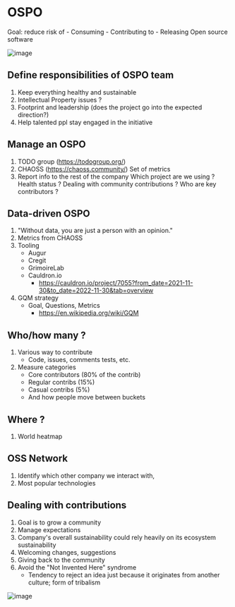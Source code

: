 # OSPO
 
 Goal: reduce risk of 
	- Consuming
	- Contributing to
	- Releasing
Open source software

 
![image](https://user-images.githubusercontent.com/77357989/204813729-a3689dd7-5ffd-4ca4-b439-30aab0c85238.png)

 
## Define responsibilities of OSPO team
  
1. Keep everything healthy and sustainable
2. Intellectual Property issues ?
3. Footprint and leadership (does the project go into the expected direction?)
4. Help talented ppl stay engaged in the initiative
 
## Manage an OSPO

1. TODO group (https://todogroup.org/)
2. CHAOSS (https://chaoss.community/)
      Set of metrics
3. Report info to the rest of the company
      Which project are we using ?
      Health status ?
      Dealing with community contributions ?
      Who are key contributors ?

## Data-driven OSPO

1. "Without data, you are just a person with an opinion."
2. Metrics from CHAOSS
3. Tooling
    * Augur
    * Cregit
    * GrimoireLab
    * Cauldron.io
        * https://cauldron.io/project/7055?from_date=2021-11-30&to_date=2022-11-30&tab=overview
8. GQM strategy
    * Goal, Questions, Metrics
        * https://en.wikipedia.org/wiki/GQM

## Who/how many ?

1. Various way to contribute
    * Code, issues, comments tests, etc.
2. Measure categories
    * Core contributors (80% of the contrib)
    * Regular contribs (15%)
    * Casual contribs (5%)
    * And how people move between buckets

## Where ?

1. World heatmap

## OSS Network

1. Identify which other company we interact with, 
2. Most popular technologies 

## Dealing with contributions

1. Goal is to grow a community
2. Manage expectations
3. Company's overall sustainability could rely heavily on its ecosystem sustainability
4. Welcoming changes, suggestions
5. Giving back to the community
6. Avoid the "Not Invented Here" syndrome
    * Tendency to reject an idea just because it originates from another culture; form of tribalism
	
![image](https://user-images.githubusercontent.com/77357989/204812613-a4a760b3-1c6d-4fbb-9c46-bca51f562944.png)
